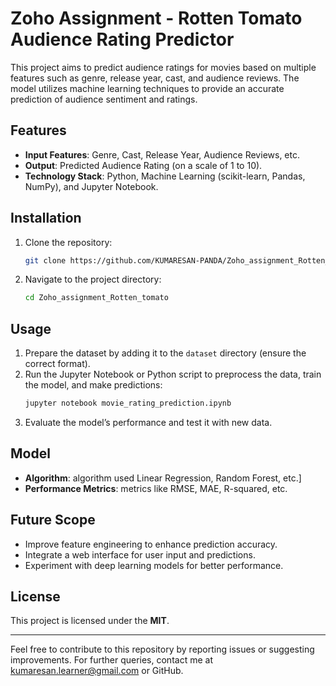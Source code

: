 # Zoho Assignment - Rotten Tomato Audience Rating Predictor

This project aims to predict audience ratings for movies based on multiple features such as genre, release year, cast, and audience reviews. The model utilizes machine learning techniques to provide an accurate prediction of audience sentiment and ratings.

## Features
- **Input Features**: Genre, Cast, Release Year, Audience Reviews, etc.
- **Output**: Predicted Audience Rating (on a scale of 1 to 10).
- **Technology Stack**: Python, Machine Learning (scikit-learn, Pandas, NumPy), and Jupyter Notebook.

## Installation

1. Clone the repository:
   ```bash
   git clone https://github.com/KUMARESAN-PANDA/Zoho_assignment_Rotten_tomato.git
   ```
2. Navigate to the project directory:
   ```bash
   cd Zoho_assignment_Rotten_tomato
   ```


## Usage

1. Prepare the dataset by adding it to the `dataset` directory (ensure the correct format).
2. Run the Jupyter Notebook or Python script to preprocess the data, train the model, and make predictions:
   ```bash
   jupyter notebook movie_rating_prediction.ipynb
   ```
3. Evaluate the model’s performance and test it with new data.


## Model

- **Algorithm**: algorithm used Linear Regression, Random Forest, etc.]
- **Performance Metrics**: metrics like RMSE, MAE, R-squared, etc.



## Future Scope

- Improve feature engineering to enhance prediction accuracy.
- Integrate a web interface for user input and predictions.
- Experiment with deep learning models for better performance.



## License

This project is licensed under the **MIT**.

---
Feel free to contribute to this repository by reporting issues or suggesting improvements. For further queries, contact me at kumaresan.learner@gmail.com or GitHub.

